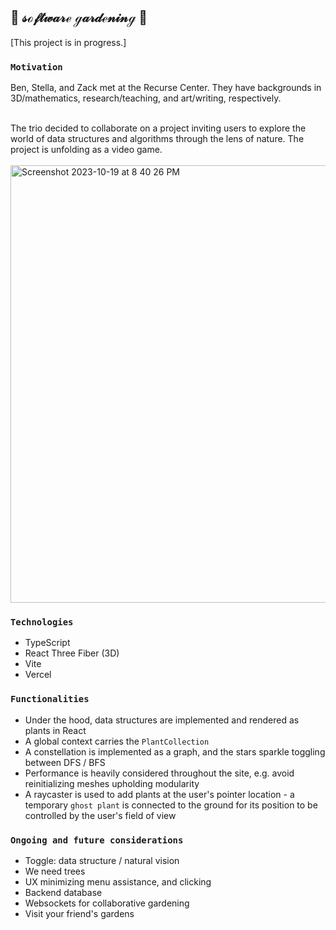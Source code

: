 ## 🌸 𝓈ℴ𝒻𝓉𝓌𝒶𝓇ℯ ℊ𝒶𝓇𝒹ℯ𝓃𝒾𝓃ℊ 🌱

[This project is in progress.]

### `Motivation`<br>

Ben, Stella, and Zack met at the Recurse Center. They have backgrounds in 3D/mathematics, research/teaching, and art/writing, respectively.<br><br>

The trio decided to collaborate on a project inviting users to explore the world of data structures and algorithms through the lens of nature. The project is unfolding as a video game.<br><br>
<img width="700" alt="Screenshot 2023-10-19 at 8 40 26 PM" src="https://github.com/stella0000000/garden-structures/assets/112890821/18dbb75d-a312-4e2b-a7c3-3a54fa63b43d">


### `Technologies`<br>

- TypeScript
- React Three Fiber (3D)
- Vite
- Vercel

### `Functionalities`<br>

- Under the hood, data structures are implemented and rendered as plants in React
- A global context carries the `PlantCollection`
- A constellation is implemented as a graph, and the stars sparkle toggling between DFS / BFS
- Performance is heavily considered throughout the site, e.g. avoid reinitializing meshes upholding modularity
- A raycaster is used to add plants at the user's pointer location - a temporary `ghost plant` is connected to the ground for its position to be controlled by the user's field of view

### `Ongoing and future considerations`<br>

- Toggle: data structure / natural vision
- We need trees
- UX minimizing menu assistance, and clicking
- Backend database
- Websockets for collaborative gardening
- Visit your friend's gardens
